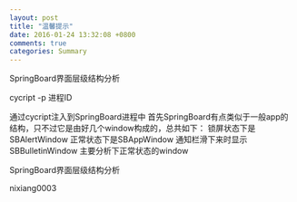 ```yaml
---
layout: post
title: "温馨提示"
date: 2016-01-24 13:32:08 +0800
comments: true
categories: Summary
---
```


SpringBoard界面层级结构分析  


cycript -p 进程ID

通过cycript注入到SpringBoard进程中
首先SpringBoard有点类似于一般app的结构，只不过它是由好几个window构成的，总共如下：
  锁屏状态下是SBAlertWindow
  正常状态下是SBAppWindow
  通知栏滑下来时显示SBBulletinWindow
主要分析下正常状态的window

SpringBoard界面层级结构分析


nixiang0003